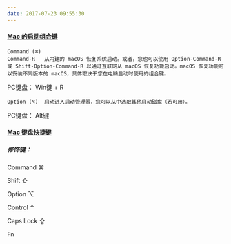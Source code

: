 ```yaml
---
date: 2017-07-23 09:55:30
---
```


#### [Mac 的启动组合键](https://support.apple.com/zh-cn/HT201255)

```
Command (⌘)
Command-R	从内建的 macOS 恢复系统启动。或者，您也可以使用 Option-Command-R 或 Shift-Option-Command-R 以通过互联网从 macOS 恢复功能启动。macOS 恢复功能可以安装不同版本的 macOS，具体取决于您在电脑启动时使用的组合键。
```
PC键盘： Win键 + R

```
Option (⌥)	启动进入启动管理器，您可以从中选取其他启动磁盘（若可用）。
```
PC键盘： Alt键

#### [Mac 键盘快捷键](https://support.apple.com/zh-cn/HT201236)

##### 修饰键：

Command ⌘

Shift ⇧

Option ⌥

Control ⌃

Caps Lock ⇪

Fn